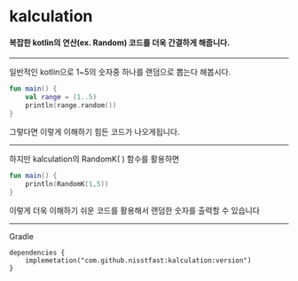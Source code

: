 # kalculation
#### 복잡한 kotlin의 연산(ex. Random) 코드를 더욱 간결하게 해줍니다.

----------------------------------------------------------------

일반적인 kotlin으로 1~5의 숫자중 하나를 랜덤으로 뽑는다 해봅시다.

``` Kotlin
fun main() {
    val range = (1..5)
    println(range.random())
}
```

그렇다면 이렇게 이해하기 힘든 코드가 나오게됩니다.

----------------------------------------------------------------

하지만 kalculation의 RandomK( ) 함수를 활용하면

``` Kotlin
fun main() {
    println(RandomK(1,5))
}
```

이렇게 더욱 이해하기 쉬운 코드를 활용해서 랜덤한 숫자를 출력할 수 있습니다

----------------------------------------------------------------

Gradle

``` Gradle
dependencies {
    implemetation("com.github.nisstfast:kalculation:version")
}
```



